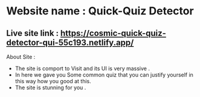 # Website name : Quick-Quiz Detector

## Live site link : https://cosmic-quick-quiz-detector-qui-55c193.netlify.app/

About Site : 
- The site is comport to Visit and its UI is very massive . 
- In here we gave you Some common quiz that you can justify yourself in this way how you good at this.
- The site is stunning for you .